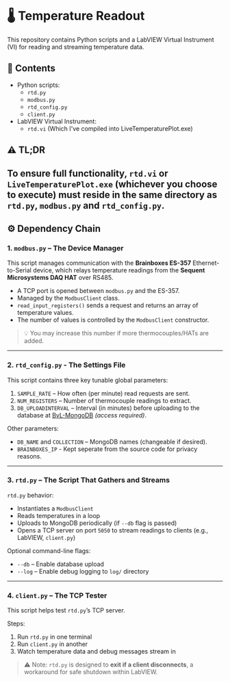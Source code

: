 # 🌡️ Temperature Readout

This repository contains Python scripts and a LabVIEW Virtual Instrument (VI) for reading and streaming temperature data.

## 📜 Contents

- Python scripts:
  - `rtd.py`
  - `modbus.py`
  - `rtd_config.py`
  - `client.py`
- LabVIEW Virtual Instrument:
  - `rtd.vi` (Which I've compiled into LiveTemperaturePlot.exe)

## ⚠️ TL;DR

To ensure full functionality,  `rtd.vi` or `LiveTemperaturePlot.exe` (whichever you choose to execute)
**must reside in the same directory** as `rtd.py`, `modbus.py` and `rtd_config.py`.
---

## ⚙️ Dependency Chain

### 1. `modbus.py` – The Device Manager 

This script manages communication with the **Brainboxes ES-357** Ethernet-to-Serial device, which relays temperature readings from the **Sequent Microsystems DAQ HAT** over RS485.

- A TCP port is opened between `modbus.py` and the ES-357.
- Managed by the `ModbusClient` class.
- `read_input_registers()` sends a request and returns an array of temperature values.
- The number of values is controlled by the `ModbusClient` constructor.

> 💡 You may increase this number if more thermocouples/HATs are added.

---

### 2. `rtd_config.py` - The Settings File

This script contains three key tunable global parameters:

1. `SAMPLE_RATE` – How often (per minute) read requests are sent.
2. `NUM_REGISTERS` – Number of thermocouple readings to extract.
3. `DB_UPLOADINTERVAL` – Interval (in minutes) before uploading to the database at [BvL-MongoDB](https://github.com/Brunner-neutrino-lab/BvL-MongoDB) *(access required)*.

Other parameters:

- `DB_NAME` and `COLLECTION` – MongoDB names (changeable if desired).
- `BRAINBOXES_IP` - Kept seperate from the source code for privacy reasons.

---

### 3. `rtd.py` – The Script That Gathers and Streams

`rtd.py` behavior:

- Instantiates a `ModbusClient`
- Reads temperatures in a loop
- Uploads to MongoDB periodically (if `--db` flag is passed)
- Opens a TCP server on port `5050` to stream readings to clients (e.g., LabVIEW, `client.py`)

Optional command-line flags:

- `--db` – Enable database upload
- `--log` – Enable debug logging to `log/` directory

---

### 4. `client.py` – The TCP Tester

This script helps test `rtd.py`’s TCP server.

Steps:

1. Run `rtd.py` in one terminal
2. Run `client.py` in another
3. Watch temperature data and debug messages stream in

> ⚠️ Note: `rtd.py` is designed to **exit if a client disconnects**, a workaround for safe shutdown within LabVIEW.

